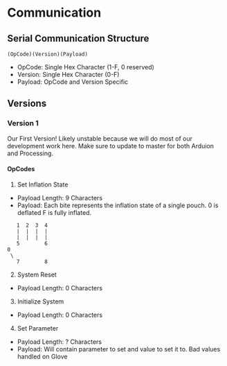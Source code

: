 # Communication

## Serial Communication Structure
```
(OpCode)(Version)(Payload)
```
* OpCode: Single Hex Character (1-F, 0 reserved)
* Version: Single Hex Character (0-F)
* Payload: OpCode and Version Specific

## Versions
### Version 1
Our First Version! Likely unstable because we will do most of our development work here. Make sure to update to master for both Arduion and Processing.
#### OpCodes
1. Set Inflation State
  * Payload Length: 9 Characters
  * Payload: Each bite represents the inflation state of a single pouch. 0 is deflated F is fully inflated.
```
   1  2  3  4
   |  |  |  |
   |  |  |  |
   5        6
0
 \
   7        8
```

2. System Reset
  * Payload Length: 0 Characters

3. Initialize System
  * Payload Length: 0 Characters

4. Set Parameter
  * Payload Length: ? Characters
  * Payload: Will contain parameter to set and value to set it to. Bad values handled on Glove
